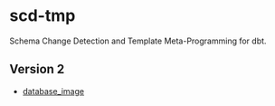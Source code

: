 # scd-tmp
Schema Change Detection and Template Meta-Programming for dbt.

## Version 2
* [database_image](https://github.com/OpenJ92/database_image)
